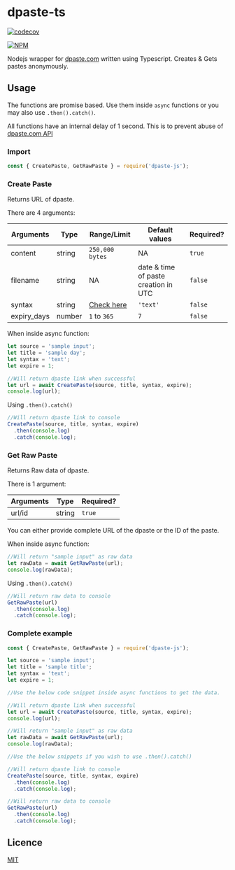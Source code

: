 # dpaste-ts

[![codecov](https://codecov.io/gh/MRDGH2821/dpaste-ts/branch/master/graph/badge.svg?token=6LKVVGGYN2)](https://codecov.io/gh/MRDGH2821/dpaste-ts)

[![NPM](https://nodei.co/npm/dpaste-ts.png)](https://npmjs.org/package/dpaste-ts)

Nodejs wrapper for [dpaste.com](https://dpaste.com/) written using Typescript.
Creates & Gets pastes anonymously.

## Usage

The functions are promise based. Use them inside `async` functions or you may also use `.then().catch()`.

All functions have an internal delay of 1 second. This is to prevent abuse of [dpaste.com API](https://dpaste.com/api/v2/)

### Import

```js
const { CreatePaste, GetRawPaste } = require('dpaste-js');
```

### Create Paste

Returns URL of dpaste.

There are 4 arguments:

| Arguments   | Type   | Range/Limit                                             | Default values                       | Required? |
| ----------- | ------ | ------------------------------------------------------- | ------------------------------------ | --------- |
| content     | string | `250,000 bytes`                                         | NA                                   | `true`    |
| filename    | string | NA                                                      | date & time of paste creation in UTC | `false`   |
| syntax      | string | [Check here](https://dpaste.com/api/v2/syntax-choices/) | `'text'`                             | `false`   |
| expiry_days | number | `1` to `365`                                            | `7`                                  | `false`   |

When inside async function:

```js
let source = 'sample input';
let title = 'sample day';
let syntax = 'text';
let expire = 1;

//Will return dpaste link when successful
let url = await CreatePaste(source, title, syntax, expire);
console.log(url);
```

Using `.then().catch()`

```js
//Will return dpaste link to console
CreatePaste(source, title, syntax, expire)
  .then(console.log)
  .catch(console.log);
```

### Get Raw Paste

Returns Raw data of dpaste.

There is 1 argument:

| Arguments | Type   | Required? |
| --------- | ------ | --------- |
| url/id    | string | `true`    |

You can either provide complete URL of the dpaste or the ID of the paste.

When inside async function:

```js
//Will return "sample input" as raw data
let rawData = await GetRawPaste(url);
console.log(rawData);
```

Using `.then().catch()`

```js
//Will return raw data to console
GetRawPaste(url)
  .then(console.log)
  .catch(console.log);
```

### Complete example

```js
const { CreatePaste, GetRawPaste } = require('dpaste-js');

let source = 'sample input';
let title = 'sample title';
let syntax = 'text';
let expire = 1;

//Use the below code snippet inside async functions to get the data.

//Will return dpaste link when successful
let url = await CreatePaste(source, title, syntax, expire);
console.log(url);

//Will return "sample input" as raw data
let rawData = await GetRawPaste(url);
console.log(rawData);

//Use the below snippets if you wish to use .then().catch()

//Will return dpaste link to console
CreatePaste(source, title, syntax, expire)
  .then(console.log)
  .catch(console.log);

//Will return raw data to console
GetRawPaste(url)
  .then(console.log)
  .catch(console.log);
```

## Licence

[MIT](./licence)
